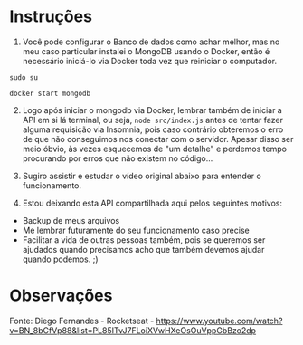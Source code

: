 # Instruções

1. Você pode configurar o Banco de dados como achar melhor, mas no meu caso particular instalei o MongoDB usando o Docker, então é necessário iniciá-lo via Docker toda vez que reiniciar o computador.

```sudo su```

```docker start mongodb```

2. Logo após iniciar o mongodb via Docker, lembrar também de iniciar a API em si lá terminal, ou seja, ```node src/index.js``` antes de tentar fazer alguma requisição via Insomnia, pois caso contrário obteremos o erro de que não conseguimos nos conectar com o servidor. Apesar disso ser meio óbvio, às vezes esquecemos de "um detalhe" e perdemos tempo procurando por erros que não existem no código...

3. Sugiro assistir e estudar o vídeo original abaixo para entender o funcionamento. 

4. Estou deixando esta API compartilhada aqui pelos seguintes motivos:
- Backup de meus arquivos
- Me lembrar futuramente do seu funcionamento caso precise
- Facilitar a vida de outras pessoas também, pois se queremos ser ajudados quando precisamos acho que também devemos ajudar quando podemos. ;)


# Observações

Fonte: Diego Fernandes - Rocketseat - https://www.youtube.com/watch?v=BN_8bCfVp88&list=PL85ITvJ7FLoiXVwHXeOsOuVppGbBzo2dp


